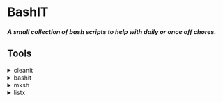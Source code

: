 # BashIT


##### A small collection of bash scripts to help with daily or once off chores.

## Tools

<details>
  <summary>cleanit</summary>
  The quick way to cleanup and free some space when working with NPM dev projects.

  This script will find all __node-modules__ and display the space and allow for deletion.
  [more>](./scripts/cleanit.md)
  <div align="center">
     INSERT EXAMPLE HERE
  </div>
</details>

<details>
  <summary>bashit</summary>
  Bash history Dump (bshd) aims to be a small script to manage bash history with a purposful set of added features.
  [more>](./scripts/histit.md)
  <div align="center">
      INSERT EXAMPLE HERE
  </div>

</details>

<details>
  <summary>mksh</summary>
    Makes an Bash Shell script with the last # lines from Bash history.
    Note ".sh" extention is added to \<name\>  
    Usage: 
    
      ```
        mksh <name> <number>
      ```
  [more>](./scripts/mksh/mksh.md)
  <div align="center">
     INSERT EXAMPLE HERE
  </div>
</details>
  
  
<details>
  <summary>listx</summary>
    One of the VSCode (CODE) scripts. 
      A simple script to list current installed Extensions in <a href="https://code.visualstudio.com/">VSCODE</a> and write to a install script called  <strong>listx</strong>
    
Usage: 
  
 ```
        listx
 ```
  
This creates a LIST script ```extensions.list``` for installatino   

  ```
        code --list-extension 2gua.rainbow-brackets
        code --list-extension abusaidm.html-snippets
        code --list-extension bierner.markdown-preview-github-styles
        code --list-extension chris-noring.node-snippets
        code --list-extension christian-kohler.npm-intellisense
        code --list-extension christian-kohler.path-intellisense
        code --list-extension CoenraadS.bracket-pair-colorizer
        code --list-extension CoenraadS.bracket-pair-colorizer-2
        code --list-extension dbaeumer.vscode-eslint
        ...
  ```
  
  [more>](./scripts/code/README.md)
  <div align="center">
     INSERT EXAMPLE HERE
  </div>
</details>

